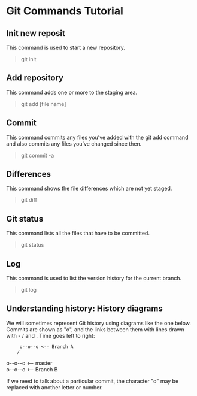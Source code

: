 # **Git Commands Tutorial**

## Init new reposit

This command is used to start a new repository.

> git init

## Add repository

This command adds one or more to the staging area.

> git add [file name]

## Commit

This command commits any files you’ve added with the git add command and also commits any files you’ve changed since then.
> git commit -a

## Differences 
This command shows the file differences which are not yet staged.
>git diff

## Git status
This command lists all the files that have to be committed.
>git status

## Log
This command is used to list the version history for the current branch.
>git log

## Understanding history: History diagrams
We will sometimes represent Git history using diagrams like the one below. Commits are shown as "o", and the links between them with lines drawn with - / and \. Time goes left to right:

         o--o--o <-- Branch A
        /
 o--o--o <-- master
        \
         o--o--o <-- Branch B

If we need to talk about a particular commit, the character "o" may be replaced with another letter or number.